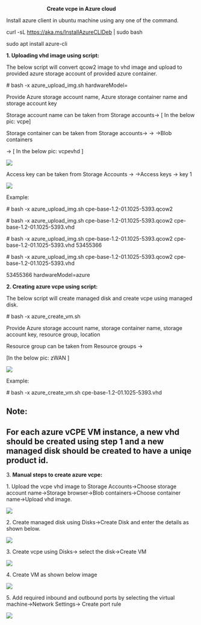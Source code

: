﻿`				`**Create vcpe in Azure cloud** 

Install azure client in ubuntu machine using any one of the command.

curl -sL https://aka.ms/InstallAzureCLIDeb | sudo bash 

sudo apt install azure-cli 

**1. Uploading vhd image using script:**

The below script will convert qcow2 image to vhd image and upload to provided azure storage account of provided azure container.

\# bash -x azure\_upload\_img.sh <cpe qcow2 image> <cpe vhd name to be uploaded> <model override> hardwareModel=<hardware model name>

Provide Azure storage account name, Azure storage container name and storage account key

Storage account name can be taken from Storage accounts-> <Account name> [ In the below pic: vcpe]

Storage container can be taken from Storage accounts-> -> <account name> ->Blob containers

-> <container name> [ In the below pic: vcpevhd ]

![](./storageacc.png)

Access key can be taken from Storage Accounts -> <account name> ->Access keys -> key 1

![](./accesskeys.png)

Example:

\# bash -x azure\_upload\_img.sh cpe-base-1.2-01.1025-5393.qcow2

\# bash -x azure\_upload\_img.sh cpe-base-1.2-01.1025-5393.qcow2  cpe-base-1.2-01.1025-5393.vhd 

\# bash -x azure\_upload\_img.sh cpe-base-1.2-01.1025-5393.qcow2  cpe-base-1.2-01.1025-5393.vhd 53455366

\# bash -x azure\_upload\_img.sh cpe-base-1.2-01.1025-5393.qcow2  cpe-base-1.2-01.1025-5393.vhd 

53455366 hardwareModel=azure

**2. Creating azure vcpe using script:**

The below script will create managed disk and create vcpe using managed disk.

\# bash -x azure\_create\_vm.sh <cpe vhd name to be uploaded>

Provide Azure storage account name, storage container name, storage account key, resource group, location

Resource group can be taken from Resource groups -> <resource goup name>

[In the below pic: zWAN ]

![](./resourcegroup.png)


Example:

\# bash -x azure\_create\_vm.sh cpe-base-1.2-01.1025-5393.vhd 

**Note:**
--------------------------------------------------------------------------------
**For each azure vCPE VM instance, a new vhd should be created using
  step 1 and a new managed disk should be created to have a uniqe product id.**
-------------------------------------------------------------------------------- 


3\.  **Manual steps to create azure vcpe:**

1\. Upload the vcpe vhd image to Storage Accounts->Choose storage account name->Storage browser->Blob containers->Choose container name->Upload vhd image.

![](./storageacc.png)

2\. Create managed disk using Disks->Create Disk and enter the details as shown below.

![](./createdisk.png)

3\. Create vcpe using Disks-> select the disk->Create VM

![](./createvm_new.png)

4\. Create VM as shown below image

![](./createvm.png)

5\. Add required inbound and outbound ports by selecting the virtual machine->Network Settings-> Create port rule

![](./port.png)

